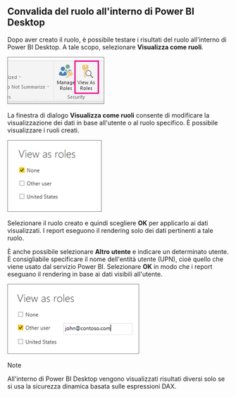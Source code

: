 ## <a name="validating-the-role-within-power-bi-desktop"></a>Convalida del ruolo all'interno di Power BI Desktop
Dopo aver creato il ruolo, è possibile testare i risultati del ruolo all'interno di Power BI Desktop. A tale scopo, selezionare **Visualizza come ruoli**.

![](./media/rls-desktop-view-as-roles/powerbi-desktop-rls-view-as-roles.png)

La finestra di dialogo **Visualizza come ruoli** consente di modificare la visualizzazione dei dati in base all'utente o al ruolo specifico. È possibile visualizzare i ruoli creati.

![](./media/rls-desktop-view-as-roles/powerbi-desktop-rls-view-as-roles-dialog.png)

Selezionare il ruolo creato e quindi scegliere **OK** per applicarlo ai dati visualizzati. I report eseguono il rendering solo dei dati pertinenti a tale ruolo.

È anche possibile selezionare **Altro utente** e indicare un determinato utente. È consigliabile specificare il nome dell'entità utente (UPN), cioè quello che viene usato dal servizio Power BI. Selezionare **OK** in modo che i report eseguano il rendering in base ai dati visibili all'utente. 

![](./media/rls-desktop-view-as-roles/powerbi-desktop-rls-other-user.png)

> [!NOTE]
> All'interno di Power BI Desktop vengono visualizzati risultati diversi solo se si usa la sicurezza dinamica basata sulle espressioni DAX.
> 
> 

